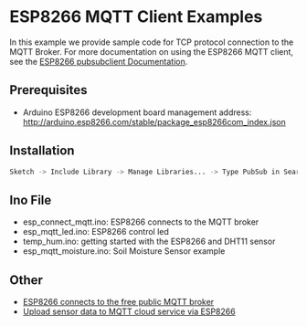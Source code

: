 # ESP8266 MQTT Client Examples
In this example we provide sample code for TCP protocol connection to the MQTT Broker.
For more documentation on using the ESP8266 MQTT client, see the [ESP8266 pubsubclient Documentation](https://pubsubclient.knolleary.net/).

## Prerequisites
* Arduino ESP8266 development board management address: http://arduino.esp8266.com/stable/package_esp8266com_index.json


## Installation
```bash
Sketch -> Include Library -> Manage Libraries... -> Type PubSub in Search field -> Install
```

## Ino File
* esp_connect_mqtt.ino: ESP8266 connects to the MQTT broker
* esp_mqtt_led.ino: ESP8266 control led
* temp_hum.ino: getting started with the ESP8266 and DHT11 sensor 
* esp_mqtt_moisture.ino: Soil Moisture Sensor example  


## Other
* [ESP8266 connects to the free public MQTT broker](https://www.emqx.io/blog/esp8266-connects-to-the-public-mqtt-broker)
* [Upload sensor data to MQTT cloud service via ESP8266](https://www.emqx.io/blog/upload-sensor-data-to-mqtt-cloud-service-via-nodemcu-esp8266)